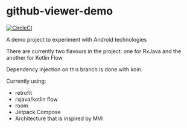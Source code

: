 # github-viewer-demo
[![CircleCI](https://circleci.com/gh/gookman/github-viewer-demo.svg?style=svg)](https://circleci.com/gh/gookman/github-viewer-demo)

A demo project to experiment with Android technologies

There are currently two flavours in the project: one for RxJava and the another for Kotlin Flow

Dependency injection on this branch is done with koin.

Currently using:
- retrofit
- rxjava/kotlin flow
- room
- Jetpack Compose
- Architecture that is inspired by MVI
